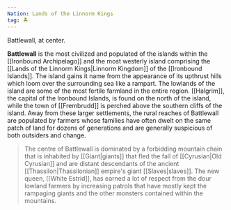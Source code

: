 ```yaml
---
Nation: Lands of the Linnorm Kings
tag: 🏝️
---
```


Battlewall, at center.
> 
**Battlewall** is the most civilized and populated of the islands within the [[Ironbound Archipelago]] and the most westerly island comprising the [[Lands of the Linnorm Kings|Linnorm Kingdom]] of the [[Ironbound Islands]]. The island gains it name from the appearance of its upthrust hills which loom over the surrounding sea like a rampart. The lowlands of the island are some of the most fertile farmland in the entire region. [[Halgrim]], the capital of the Ironbound Islands, is found on the north of the island, while the town of [[Frembrudd]] is perched above the southern cliffs of the island. Away from these larger settlements, the rural reaches of Battlewall are populated by farmers whose families have often dwelt on the same patch of land for dozens of generations and are generally suspicious of both outsiders and change.
> The centre of Battlewall is dominated by a forbidding mountain chain that is inhabited by [[Giant|giants]] that fled the fall of [[Cyrusian|Old Cyrusian]] and are distant descendants of the ancient [[Thassilon|Thassilonian]] empire's giant [[Slaves|slaves]]. The new queen, [[White Estrid]], has earned a lot of respect from the dour lowland farmers by increasing patrols that have mostly kept the rampaging giants and the other monsters contained within the mountains.








